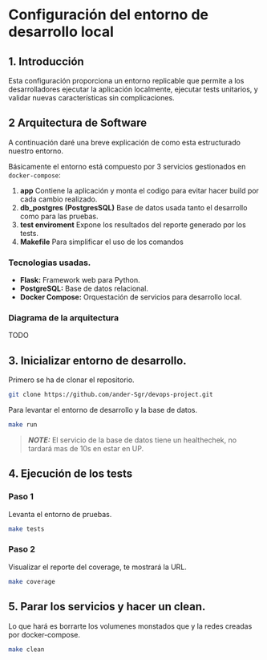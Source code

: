 # Configuración del entorno de desarrollo local

## 1. Introducción
Esta configuración proporciona un entorno replicable que permite a los desarrolladores ejecutar la aplicación localmente, ejecutar tests unitarios, y validar nuevas características sin complicaciones.

## 2 Arquitectura de Software
A continuación daré una breve explicación de como esta estructurado nuestro entorno.

Básicamente el entorno está compuesto por 3 servicios gestionados en `docker-compose`:

1. **app** Contiene la aplicación y monta el codigo para evitar hacer build por cada cambio realizado.
2. **db_postgres (PostgresSQL)** Base de datos usada tanto el desarrollo como para las pruebas.
3. **test enviroment** Expone los resultados del reporte generado por los tests.
4. **Makefile** Para simplificar el uso de los comandos

### Tecnologias usadas.

- **Flask:** Framework web para Python.
- **PostgreSQL:** Base de datos relacional.
- **Docker Compose:** Orquestación de servicios para desarrollo local.
  
### Diagrama de la arquitectura
TODO


## 3. Inicializar entorno de desarrollo.

Primero se ha de clonar el repositorio.

```bash
git clone https://github.com/ander-Sgr/devops-project.git
```

Para levantar el entorno de desarrollo y la base de datos.

```bash
make run
```

> **_NOTE:_**  El servicio de la base de datos tiene un healthechek, no tardará mas de 10s en estar en UP.

## 4. Ejecución de los tests

### Paso 1 

Levanta el entorno de pruebas.

```bash
make tests
```

### Paso 2

Visualizar el reporte del coverage, te mostrará la URL.

```bash
make coverage
```

## 5. Parar los servicios y hacer un clean.

Lo que hará es borrarte los volumenes monstados que y la redes creadas por docker-compose.

```bash
make clean
```